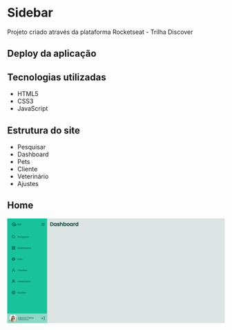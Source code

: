 # Sidebar
Projeto criado através da plataforma Rocketseat - Trilha Discover

## Deploy da aplicação

## Tecnologias utilizadas
+ HTML5
+ CSS3
+ JavaScript

## Estrutura do site
+ Pesquisar
+ Dashboard
+ Pets
+ Cliente
+ Veterinário
+ Ajustes

## Home

<img src=".github/project.png">